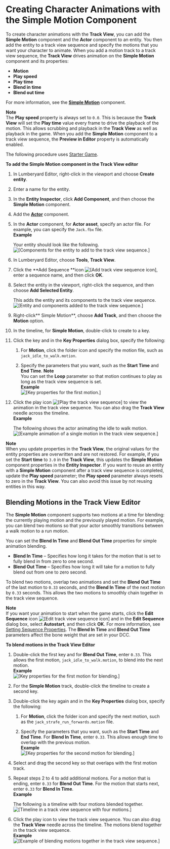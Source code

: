 # Creating Character Animations with the Simple Motion Component<a name="create-cinematics-with-simple-motion-animations-in-track-view-editor"></a>

To create character animations with the **Track View**, you can add the **Simple Motion** component and the **Actor** component to an entity\. You then add the entity to a track view sequence and specify the motions that you want your character to animate\. When you add a motion track to a track view sequence, the **Track View** drives animation on the **Simple Motion** component and its properties: 
+ **Motion**
+ **Play speed**
+ **Play time**
+ **Blend in time**
+ **Blend out time**

For more information, see the **[Simple Motion](component-simple-motion.md)** component\.

**Note**  
The **Play speed** property is always set to `0.0`\. This is because the **Track View** will set the **Play time** value every frame to drive the playback of the motion\. This allows scrubbing and playback in the **Track View** as well as playback in the game\.
When you add the **Simple Motion** component to a track view sequence, the **Preview in Editor** property is automatically enabled\.

The following procedure uses [Starter Game](sample-level-starter-game.md)\.

**To add the Simple Motion component in the Track View editor**

1. In Lumberyard Editor, right\-click in the viewport and choose **Create entity**\. 

1. Enter a name for the entity\.

1. In the **Entity Inspector**, click **Add Component**, and then choose the **Simple Motion** component\.

1. Add the **[Actor](component-actor.md)** component\.

1. In the **Actor** component, for **Actor asset**, specify an actor file\. For example, you can specify the `Jack.fbx` file\.   
**Example**  

   Your entity should look like the following\.   
![\[Components for the entity to add to the track view sequence.\]](http://docs.aws.amazon.com/lumberyard/latest/userguide/images/cinematics-track-view-simple-motion-component-1.png)

1. In Lumberyard Editor, choose **Tools**, **Track View**\. 

1. Click the **Add Sequence **icon ![\[Add track view sequence icon\]](http://docs.aws.amazon.com/lumberyard/latest/userguide/images/cinematics-track-view-simple-motion-component-2.png), enter a sequence name, and then click **OK**\.

1. Select the entity in the viewport, right\-click the sequence, and then choose **Add Selected Entity**\.

   This adds the entity and its components to the track view sequence\.  
![\[Entity and components added to the track view sequence.\]](http://docs.aws.amazon.com/lumberyard/latest/userguide/images/cinematics-track-view-simple-motion-component-3.png)

1. Right\-click** Simple Motion**, choose **Add Track**, and then choose the **Motion** option\.

1. In the timeline, for **Simple Motion**, double\-click to create to a key\.

1. Click the key and in the **Key Properties** dialog box, specify the following:

   1. For **Motion**, click the folder icon and specify the motion file, such as `jack_idle_to_walk.motion`\.

   1. Specify the parameters that you want, such as the **Start Time** and **End Time**\.
**Note**  
You can set the **Loop** parameter so that motion continues to play as long as the track view sequence is set\.  
**Example**    
![\[Key properties for the first motion.\]](http://docs.aws.amazon.com/lumberyard/latest/userguide/images/cinematics-track-view-simple-motion-component-4.png)

1. Click the play icon ![\[Play the track view sequence\]](http://docs.aws.amazon.com/lumberyard/latest/userguide/images/cinematics-track-view-simple-motion-component-5.png) to view the animation in the track view sequence\. You can also drag the **Track View** needle across the timeline\.   
**Example**  

   The following shows the actor animating the idle to walk motion\.  
![\[Example animation of a single motion in the track view sequence.\]](http://docs.aws.amazon.com/lumberyard/latest/userguide/images/shared-cinematics-track-view-simple-motion-component-6-example.gif)

**Note**  
When you update properties in the **Track View**, the original values for the entity properties are overwritten and are not restored\. For example, if you set the **Start time** to `3.0` in the **Track View**, this updates the **Simple Motion** component properties in the **Entity Inspector**\. If you want to reuse an entity with a **Simple Motion** component after a track view sequence is completed, update the **Play speed** parameter; the **Play speed** parameter always resets to zero in the **Track View**\. You can also avoid this issue by not reusing entities in this way\.

## Blending Motions in the Track View Editor<a name="blending-motions-in-track-view-editor"></a>

The **Simple Motion** component supports two motions at a time for blending: the currently playing motion and the previously played motion\. For example, you can blend two motions so that your actor smoothly transitions between a walk motion to a run motion\.

You can set the **Blend In Time** and **Blend Out Time** properties for simple animation blending\. 
+ **Blend In Time** – Specifies how long it takes for the motion that is set to fully blend in from zero to one second\.
+ **Blend Out Time** – Specifies how long it will take for a motion to fully blend out from one to zero second\.

To blend two motions, overlap two animations and set the **Blend Out Time** of the last motion to `0.33` seconds, and the **Blend In Time** of the next motion by `0.33` seconds\. This allows the two motions to smoothly chain together in the track view sequence\.

**Note**  
If you want your animation to start when the game starts, click the **Edit Sequence** icon ![\[Edit track view sequence icon\]](http://docs.aws.amazon.com/lumberyard/latest/userguide/images/cinematics-track-view-simple-motion-component-6.png) and in the **Edit Sequence** dialog box, select **Autostart**, and then click **OK**\. For more information, see [Setting Sequence Properties](cinematics-sequence-props.md)\.
The **Blend In Time** and **Blend Out Time** parameters affect the bone weight that are set in your DCC\.

**To blend motions in the Track View Editor**

1. Double\-click the first key and for **Blend Out Time**, enter `0.33`\. This allows the first motion, `jack_idle_to_walk.motion`, to blend into the next motion\.  
**Example**    
![\[Key properties for the first motion for blending.\]](http://docs.aws.amazon.com/lumberyard/latest/userguide/images/cinematics-track-view-simple-motion-component-7.png)

1. For the **Simple Motion** track, double\-click the timeline to create a second key\.

1. Double\-click the key again and in the **Key Properties** dialog box, specify the following:

   1. For **Motion**, click the folder icon and specify the next motion, such as the `jack_strafe_run_forwards.motion` file\.

   1. Specify the parameters that you want, such as the **Start Time** and **End Time**\. For **Blend In Time**, enter `0.33`\. This allows enough time to overlap with the previous motion\.  
**Example**    
![\[Key properties for the second motion for blending.\]](http://docs.aws.amazon.com/lumberyard/latest/userguide/images/cinematics-track-view-simple-motion-component-8.png)

1. Select and drag the second key so that overlaps with the first motion track\. 

1. Repeat steps 2 to 4 to add additional motions\. For a motion that is ending, enter `0.33` for **Blend Out Time**\. For the motion that starts next, enter `0.33` for **Blend In Time**\.  
**Example**  

   The following is a timeline with four motions blended together\.  
![\[Timeline in a track view sequence with four motions.\]](http://docs.aws.amazon.com/lumberyard/latest/userguide/images/cinematics-track-view-simple-motion-component-9.png)

1. Click the play icon to view the track view sequence\. You can also drag the **Track View** needle across the timeline\. The motions blend together in the track view sequence\.  
**Example**    
![\[Example of blending motions together in the track view sequence.\]](http://docs.aws.amazon.com/lumberyard/latest/userguide/images/cinematics-track-view-simple-motion-component-10.gif)